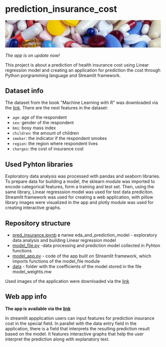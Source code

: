 # prediction_insurance_cost
![Drugs](https://github.com/yana-b27/prediction_insurance_cost/blob/main/images/myriam-zilles-KltoLK6Mk-g-unsplash(up).jpg)

_The app is on update now!_

This project is about a prediction of health insurance cost using Linear regression model and creating an application for prediction the cost through Python porgramming language and Streamlit framework. 

## Dataset info

The dataset from the book "Machine Learning with R" was downloaded via the [link](https://github.com/stedy/Machine-Learning-with-R-datasets/blob/master/insurance.csv). There are the next features in the dataset:

- `age`: age of the respondent
- `sex`: gender of the respondent
- `bmi`: bosy mass index
- `children`: the amount of children
- `smoker`: the indicator if the respondent smokes
- `region`: the region where respondent lives
- `charges`: the cost of insurance cost

## Used Pyhton libraries

Exploratory data analysis was processed with pandas and seaborn libraries. To prepare data for building a model, the sklearn module was imported to encode categorical features, form a training and test set. Then, using the same library, Linear regresssion model was used for test data prediciton. Streamlit framework was used for creating a web application, with pillow library images were visualized in the app and plotly module was used for creating interactive graphs.

## Repository structure

- [pred_insurance.ipynb](https://github.com/yana-b27/prediction_insurance_cost/blob/main/eda_and_prediction_model/pred_insurance.ipynb) в папке eda_and_prediction_model - exploratory data analysis and building Linear regression model
- [model_file.py](https://github.com/yana-b27/prediction_insurance_cost/blob/main/model_file.py) -data processing and prediction model collected in Pyhton functions
- [model_app.py](https://github.com/yana-b27/prediction_insurance_cost/blob/main/model_app.py) - code of the app built on Streamlit framework, which imports functions of the model_file module
- [data](https://github.com/yana-b27/prediction_insurance_cost/tree/main/data) - folder with the coefficients of the model stored in the file model_weights.mw

Used images of the application were downloaded via the [link](https://unsplash.com/photos/KltoLK6Mk-g)

## Web app info

**The app is available via the [link](https://prediction-insurance-cost.streamlit.app/)**

In streamlit appplication users can input features for prediction insurance cost in the special field. In parallel with the data entry field in the application, there is a field that interprets the resulting prediction result based on the model. It features interactive graphs that help the user interpret the prediction along with explanatory text.

